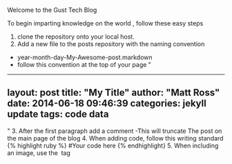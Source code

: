 Welcome to the Gust Tech Blog

To begin imparting knowledge on the world , follow these easy steps

1. clone the repository onto your local host.
2. Add a new file to the posts repository with the naming convention
  - year-month-day-My-Awesome-post.markdown
  - follow this convention at the top of your page
"
---
layout: post
title:  "My Title"
author: "Matt Ross"
date:   2014-06-18 09:46:39
categories: jekyll update
tags: code data 
---
"
3. After the first paragraph add a <!--break--> comment
  -This will truncate The post on the main page of the blog
4. When adding code, follow this writing standard
  {% highlight ruby %}
    #Your code here
  {% endhighlight}
5. When including an image, use the <img> tag





